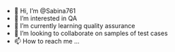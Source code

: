 - 👋 Hi, I’m @Sabina761
- 👀 I’m interested in QA
- 🌱 I’m currently learning quality assurance
- 💞️ I’m looking to collaborate on samples of test cases
- 📫 How to reach me ...

<!---
Sabina761/Sabina761 is a ✨ special ✨ repository because its `README.md` (this file) appears on your GitHub profile.
You can click the Preview link to take a look at your changes.
--->
